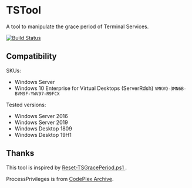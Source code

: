 # TSTool

A tool to manipulate the grace period of Terminal Services.

[![Build Status](https://dev.azure.com/nekomimiswitch/General/_apis/build/status/TSTool?branchName=master)](https://dev.azure.com/nekomimiswitch/General/_build/latest?definitionId=57&branchName=master)

## Compatibility

SKUs:
* Windows Server
* Windows 10 Enterprise for Virtual Desktops (ServerRdsh) `VMKVQ-3MN6B-BVM9F-YWV97-R9FCX`

Tested versions:
* Windows Server 2016
* Windows Server 2019
* Windows Desktop 1809
* Windows Desktop 19H1

## Thanks

This tool is inspired by [Reset-TSGracePeriod.ps1
](https://gallery.technet.microsoft.com/scriptcenter/Reset-Terminal-Server-RDS-44922d91).

ProcessPrivileges is from [CodePlex Archive](https://archive.codeplex.com/?p=processprivileges).
